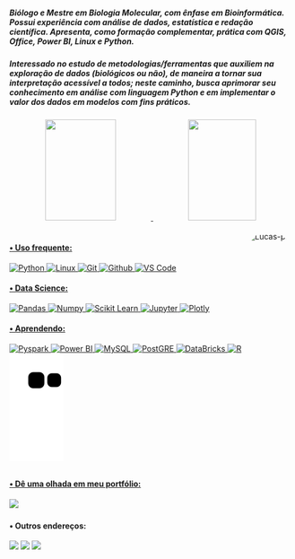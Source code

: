 ##### Biólogo e Mestre em Biologia Molecular, com ênfase em Bioinformática. Possui experiência com análise de dados, estatística e redação científica. Apresenta, como formação complementar, prática com QGIS, Office, Power BI, Linux e Python.

##### Interessado no estudo de metodologias/ferramentas que auxiliem na exploração de dados (biológicos ou não), de maneira a tornar sua interpretação acessível a todos; neste caminho, busca aprimorar seu conhecimento em análise com linguagem Python e em implementar o valor dos dados em modelos com fins práticos.


<div align="center">
  <a href="https://github.com/chitolina">
  <img height="180em" width="50%" src="https://github-readme-stats.vercel.app/api?username=chitolina&show_icons=true&theme=radical&include_all_commits=true&count_private=true"/>
  <img height="180em" width="49%" src="https://github-readme-stats.vercel.app/api/top-langs/?username=chitolina&layout=compact&langs_count=7&theme=radical"/>
    
 </div>
 <div style="display: inline_block"><br>
 <img align="right" alt="Lucas-pic" height="300" style="border-radius:500px; src="<img src=".github/workflows/giffy.gif" class="hrafntinna" title="" alt="">
 </div>
  
 #### • Uso frequente:
 ![Python](https://img.shields.io/badge/-Python-black?style=flat-plastic&logo=Python)
 ![Linux](https://img.shields.io/badge/-Linux-black?style=flat-plastic&logo=Linux)
 ![Git](https://img.shields.io/badge/-Git-black?style=flat-plastic&logo=Git)
 ![Github](https://img.shields.io/badge/-Github-black?style=flat-plastic&logo=Github)
 ![VS Code](https://img.shields.io/badge/-VS%20Code-black?style=flat-plastic&logo=visual-studio-code)  
  
 #### • Data Science:
 ![Pandas](https://img.shields.io/badge/-Pandas-black?style=flat-plastic&logo=Pandas)
 ![Numpy](https://img.shields.io/badge/-Numpy-black?style=flat-plastic&logo=Numpy)
 ![Scikit Learn](https://img.shields.io/badge/-Scikit%20Learn-black?style=flat-plastic&logo=scikit-learn)
 ![Jupyter](https://img.shields.io/badge/-Jupyter-black?style=flat-plastic&logo=Jupyter)
 ![Plotly](https://img.shields.io/badge/-Plotly-black?style=flat-plastic&logo=Plotly)
  
 #### • Aprendendo:
 ![Pyspark](https://img.shields.io/badge/-Pyspark-black?style=flat-plastic&logo=Apache-Spark) 
 ![Power BI](https://img.shields.io/badge/-Power%20BI-black?style=flat-plastic&logo=Power-BI)
 ![MySQL](https://img.shields.io/badge/MySQL-black?style=flat&logo=mysql&logoColor=white)
 ![PostGRE](https://img.shields.io/badge/PostgreSQL-black?style=flat&logo=PostgreSQL&logoColor=white)
 ![DataBricks](https://img.shields.io/badge/DataBricks-black?style=flat&logo=Databricks&logoColor=red)
 ![R](https://img.shields.io/badge/R-black?style=flat&logo=R&logoColor=red)
  ![Snake animation](https://github.com/chitolina/chitolina/blob/output/github-contribution-grid-snake.svg)

  ##
 
####  • Dê uma olhada em meu portfólio: 
  <div>
  <a href="https://lucaschitolina.netlify.app" target="_blank"><img src="http://ForTheBadge.com/images/badges/built-with-love.svg"_blank"></a> 
  <div> 

####  • Outros endereços:
<div>   
    <a href="https://instagram.com/acechitolina" target="_blank"><img src="https://img.shields.io/badge/-Instagram-%23E4405F?style=for-the-badge&logo=instagram&logoColor=white" target="_blank"></a> 
    <a href = "mailto:lucas.chitolina@edu.pucrs.br"><img src="https://img.shields.io/badge/-Gmail-%23333?style=for-the-badge&logo=gmail&logoColor=white" target="_blank"></a>
    <a href="https://www.linkedin.com/in/lucas-chitolina" target="_blank"><img src=https://img.shields.io/badge/LinkedIn-0077B5?style=for-the-badge&logo=linkedin&logoColor=white" target="_blank"></a> 
</div>
